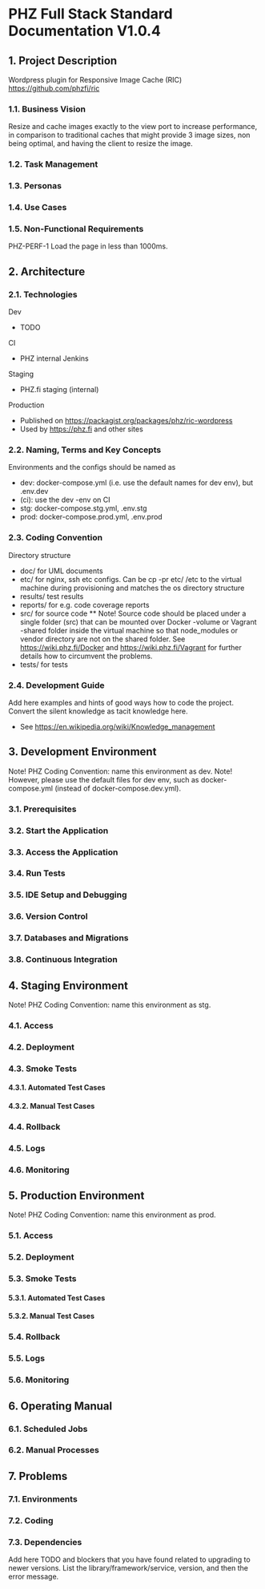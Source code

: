 # PHZ Full Stack Standard Documentation V1.0.4

## 1. Project Description

Wordpress plugin for Responsive Image Cache (RIC) https://github.com/phzfi/ric

### 1.1. Business Vision

Resize and cache images exactly to the view port to increase performance, in comparison to traditional caches that might provide 3 image sizes, non being optimal, and having the client to resize the image.

### 1.2. Task Management

### 1.3. Personas

### 1.4. Use Cases

### 1.5. Non-Functional Requirements

PHZ-PERF-1 Load the page in less than 1000ms.

## 2. Architecture

### 2.1. Technologies

Dev
* TODO

CI
* PHZ internal Jenkins

Staging
* PHZ.fi staging (internal)

Production
* Published on https://packagist.org/packages/phz/ric-wordpress
* Used by https://phz.fi and other sites

### 2.2. Naming, Terms and Key Concepts

Environments and the configs should be named as
* dev: docker-compose.yml (i.e. use the default names for dev env), but .env.dev
* (ci): use the dev -env on CI
* stg: docker-compose.stg.yml, .env.stg
* prod: docker-compose.prod.yml, .env.prod

### 2.3. Coding Convention

Directory structure
* doc/ for UML documents
* etc/ for nginx, ssh etc configs. Can be cp -pr etc/ /etc to the virtual machine during provisioning and matches the os directory structure
* results/ test results
* reports/ for e.g. code coverage reports
* src/ for source code
** Note! Source code should be placed under a single folder (src) that can be mounted over Docker -volume or Vagrant -shared folder inside the virtual machine so that node_modules or vendor directory are not on the shared folder. See https://wiki.phz.fi/Docker and https://wiki.phz.fi/Vagrant for further details how to circumvent the problems.
* tests/ for tests

### 2.4. Development Guide

Add here examples and hints of good ways how to code the project. Convert the silent knowledge as tacit knowledge here.
* See https://en.wikipedia.org/wiki/Knowledge_management

## 3. Development Environment
Note! PHZ Coding Convention: name this environment as dev.
Note! However, please use the default files for dev env, such as docker-compose.yml (instead of docker-compose.dev.yml).

### 3.1. Prerequisites

### 3.2. Start the Application

### 3.3. Access the Application

### 3.4. Run Tests

### 3.5. IDE Setup and Debugging

### 3.6. Version Control

### 3.7. Databases and Migrations

### 3.8. Continuous Integration

## 4. Staging Environment
Note! PHZ Coding Convention: name this environment as stg.

### 4.1. Access

### 4.2. Deployment

### 4.3. Smoke Tests

#### 4.3.1. Automated Test Cases

#### 4.3.2. Manual Test Cases

### 4.4. Rollback

### 4.5. Logs

### 4.6. Monitoring

## 5. Production Environment
Note! PHZ Coding Convention: name this environment as prod.

### 5.1. Access

### 5.2. Deployment

### 5.3. Smoke Tests

#### 5.3.1. Automated Test Cases

#### 5.3.2. Manual Test Cases

### 5.4. Rollback

### 5.5. Logs

### 5.6. Monitoring

## 6. Operating Manual

### 6.1. Scheduled Jobs

### 6.2. Manual Processes

## 7. Problems

### 7.1. Environments

### 7.2. Coding

### 7.3. Dependencies

Add here TODO and blockers that you have found related to upgrading to newer versions.
List the library/framework/service, version, and then the error message.

